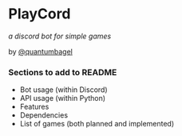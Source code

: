 # PlayCord
_a discord bot for simple games_

by [@quantumbagel](https://github.com/quantumbagel)


### Sections to add to README

* Bot usage (within Discord)
* API usage (within Python)
* Features
* Dependencies
* List of games (both planned and implemented)